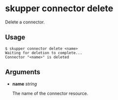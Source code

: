 # skupper connector delete

Delete a connector.


## Usage

~~~ shell
$ skupper connector delete <name>
Waiting for deletion to complete...
Connector "<name>" is deleted
~~~

## Arguments

- **name** _string_

  The name of the connector resource.
  
